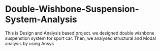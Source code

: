 # Double-Wishbone-Suspension-System-Analysis
This is Design and Analysis based project. we designed double wishbone suspenstion system for sport car. Then, we analysed structural and Modal analysis by using Ansys
